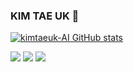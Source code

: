 ### KIM TAE UK 👋

<!--
**kimtaeuk-AI/kimtaeuk-AI** is a ✨ _special_ ✨ repository because its `README.md` (this file) appears on your GitHub profile.

Here are some ideas to get you started:

- 🔭 I’m currently working on ...
- 🌱 I’m currently learning ...
- 👯 I’m looking to collaborate on ...
- 🤔 I’m looking for help with ...
- 💬 Ask me about ...
- 📫 How to reach me: ...
- 😄 Pronouns: ...
- ⚡ Fun fact: ...
-->

[![kimtaeuk-AI GitHub stats](https://github-readme-stats.vercel.app/api?username=kimtaeuk-AI&show_icons=true&theme=algolia)](https://github.com/anuraghazra/github-readme-stats)


<img src="https://img.shields.io/badge/Python-3766AB?style=plastic-square&logo=Python&logoColor=white"/></a>
<img src="https://img.shields.io/badge/TensorFlow-FF6F00?style=plastic-square&logo=Tensorflow&logoColor=white"/></a>
<img src="https://img.shields.io/badge/Pytorch-EE4C2C?style=plastic-square&logo=Pytorch&logoColor=white"/></a>
